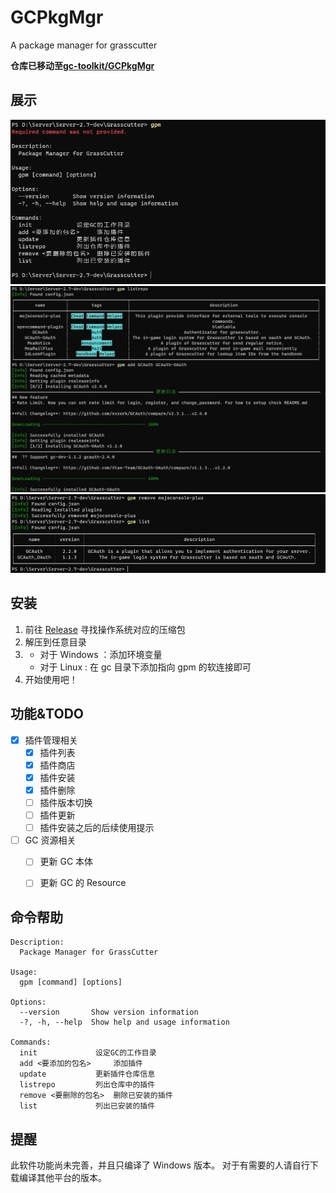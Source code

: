 # GCPkgMgr
A package manager for grasscutter  


**仓库已移动至[gc-toolkit/GCPkgMgr](https://github.com/gc-toolkit/GCPkgMgr)**  
## 展示

![命令帮助](Preview/default.png)
![插件列表以及安装](Preview/install.jpg)
![插件删除](Preview/remove.png)

## 安装

1. 前往 [Release](https://github.com/SwetyCore/GCPkgMgr/releases) 寻找操作系统对应的压缩包
2. 解压到任意目录
3. + 对于 Windows ：添加环境变量
   + 对于 Linux : 在 gc 目录下添加指向 gpm 的软连接即可
4. 开始使用吧！
   
## 功能&TODO

- [x] 插件管理相关
  - [x] 插件列表
  - [x] 插件商店
  - [x] 插件安装
  - [x] 插件删除
  - [ ] 插件版本切换
  - [ ] 插件更新
  - [ ] 插件安装之后的后续使用提示
- [ ] GC 资源相关
    - [ ] 更新 GC 本体
    - [ ] 更新 GC 的 Resource


## 命令帮助

```
Description:
  Package Manager for GrassCutter

Usage:
  gpm [command] [options]

Options:
  --version       Show version information
  -?, -h, --help  Show help and usage information

Commands:
  init             设定GC的工作目录
  add <要添加的包名>     添加插件
  update           更新插件仓库信息
  listrepo         列出仓库中的插件
  remove <要删除的包名>  删除已安装的插件
  list             列出已安装的插件
  ```

## 提醒
此软件功能尚未完善，并且只编译了 Windows 版本。
对于有需要的人请自行下载编译其他平台的版本。

